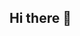 ## Hi there 👋

<!--
**hamburgerstreet/hamburgerstreet** is a ✨ _special_ ✨ repository because its `README.md` (this file) appears on your GitHub profile.
segesgsgxdzgsregsedvgdgswegsgvsdvgsegsdvgsdgvsdgvsegsgsdgsddg
Here are some ideas to get you started:

- 🔭 I’m currently working on ...
- 🌱 I’m currently learning ...
- 👯 I’m looking to collaborate on ...
- 🤔 I’m looking for help with ...
- 💬 Ask me about ...
- 📫 How to reach me: ...
- 😄 Pronouns: ...
- ⚡ Fun fact: ...
-->
